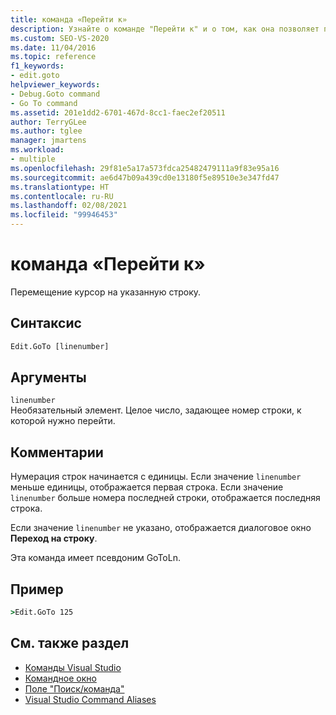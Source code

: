 ```yaml
---
title: команда «Перейти к»
description: Узнайте о команде "Перейти к" и о том, как она позволяет переместить курсор в указанную строку.
ms.custom: SEO-VS-2020
ms.date: 11/04/2016
ms.topic: reference
f1_keywords:
- edit.goto
helpviewer_keywords:
- Debug.Goto command
- Go To command
ms.assetid: 201e1dd2-6701-467d-8cc1-faec2ef20511
author: TerryGLee
ms.author: tglee
manager: jmartens
ms.workload:
- multiple
ms.openlocfilehash: 29f81e5a17a573fdca25482479111a9f83e95a16
ms.sourcegitcommit: ae6d47b09a439cd0e13180f5e89510e3e347fd47
ms.translationtype: HT
ms.contentlocale: ru-RU
ms.lasthandoff: 02/08/2021
ms.locfileid: "99946453"
---
```

# <a name="go-to-command"></a>команда «Перейти к»
Перемещение курсор на указанную строку.

## <a name="syntax"></a>Синтаксис

```cmd
Edit.GoTo [linenumber]
```

## <a name="arguments"></a>Аргументы
`linenumber`\
Необязательный элемент. Целое число, задающее номер строки, к которой нужно перейти.

## <a name="remarks"></a>Комментарии
Нумерация строк начинается с единицы. Если значение `linenumber` меньше единицы, отображается первая строка. Если значение `linenumber` больше номера последней строки, отображается последняя строка.

Если значение `linenumber` не указано, отображается диалоговое окно **Переход на строку**.

Эта команда имеет псевдоним GoToLn.

## <a name="example"></a>Пример

```cmd
>Edit.GoTo 125
```

## <a name="see-also"></a>См. также раздел

- [Команды Visual Studio](../../ide/reference/visual-studio-commands.md)
- [Командное окно](../../ide/reference/command-window.md)
- [Поле "Поиск/команда"](../../ide/find-command-box.md)
- [Visual Studio Command Aliases](../../ide/reference/visual-studio-command-aliases.md)
